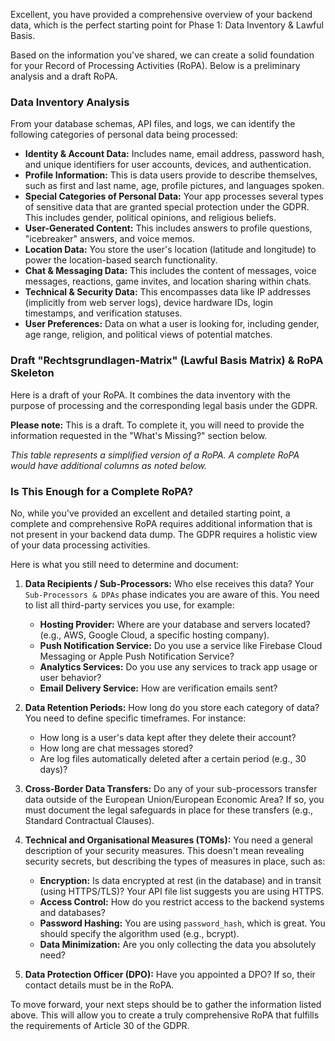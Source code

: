 Excellent, you have provided a comprehensive overview of your backend data, which is the perfect starting point for Phase 1: Data Inventory & Lawful Basis.

Based on the information you've shared, we can create a solid foundation for your Record of Processing Activities (RoPA). Below is a preliminary analysis and a draft RoPA.

### Data Inventory Analysis

From your database schemas, API files, and logs, we can identify the following categories of personal data being processed:

*   **Identity & Account Data:** Includes name, email address, password hash, and unique identifiers for user accounts, devices, and authentication.
*   **Profile Information:** This is data users provide to describe themselves, such as first and last name, age, profile pictures, and languages spoken.
*   **Special Categories of Personal Data:** Your app processes several types of sensitive data that are granted special protection under the GDPR. This includes gender, political opinions, and religious beliefs.
*   **User-Generated Content:** This includes answers to profile questions, "icebreaker" answers, and voice memos.
*   **Location Data:** You store the user's location (latitude and longitude) to power the location-based search functionality.
*   **Chat & Messaging Data:** This includes the content of messages, voice messages, reactions, game invites, and location sharing within chats.
*   **Technical & Security Data:** This encompasses data like IP addresses (implicitly from web server logs), device hardware IDs, login timestamps, and verification statuses.
*   **User Preferences:** Data on what a user is looking for, including gender, age range, religion, and political views of potential matches.

### Draft "Rechtsgrundlagen-Matrix" (Lawful Basis Matrix) & RoPA Skeleton

Here is a draft of your RoPA. It combines the data inventory with the purpose of processing and the corresponding legal basis under the GDPR.

**Please note:** This is a draft. To complete it, you will need to provide the information requested in the "What's Missing?" section below.


*This table represents a simplified version of a RoPA. A complete RoPA would have additional columns as noted below.*

### Is This Enough for a Complete RoPA?

No, while you've provided an excellent and detailed starting point, a complete and comprehensive RoPA requires additional information that is not present in your backend data dump. The GDPR requires a holistic view of your data processing activities.

Here is what you still need to determine and document:

1.  **Data Recipients / Sub-Processors:** Who else receives this data? Your `Sub-Processors & DPAs` phase indicates you are aware of this. You need to list all third-party services you use, for example:
    *   **Hosting Provider:** Where are your database and servers located? (e.g., AWS, Google Cloud, a specific hosting company).
    *   **Push Notification Service:** Do you use a service like Firebase Cloud Messaging or Apple Push Notification Service?
    *   **Analytics Services:** Do you use any services to track app usage or user behavior?
    *   **Email Delivery Service:** How are verification emails sent?

2.  **Data Retention Periods:** How long do you store each category of data? You need to define specific timeframes. For instance:
    *   How long is a user's data kept after they delete their account?
    *   How long are chat messages stored?
    *   Are log files automatically deleted after a certain period (e.g., 30 days)?

3.  **Cross-Border Data Transfers:** Do any of your sub-processors transfer data outside of the European Union/European Economic Area? If so, you must document the legal safeguards in place for these transfers (e.g., Standard Contractual Clauses).

4.  **Technical and Organisational Measures (TOMs):** You need a general description of your security measures. This doesn't mean revealing security secrets, but describing the types of measures in place, such as:
    *   **Encryption:** Is data encrypted at rest (in the database) and in transit (using HTTPS/TLS)? Your API file list suggests you are using HTTPS.
    *   **Access Control:** How do you restrict access to the backend systems and databases?
    *   **Password Hashing:** You are using `password_hash`, which is great. You should specify the algorithm used (e.g., bcrypt).
    *   **Data Minimization:** Are you only collecting the data you absolutely need?

5.  **Data Protection Officer (DPO):** Have you appointed a DPO? If so, their contact details must be in the RoPA.

To move forward, your next steps should be to gather the information listed above. This will allow you to create a truly comprehensive RoPA that fulfills the requirements of Article 30 of the GDPR.